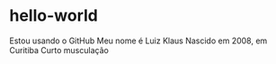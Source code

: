 # hello-world
Estou usando o GitHub
Meu nome é Luiz Klaus
Nascido em 2008, em Curitiba
Curto musculação

